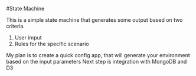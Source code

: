 #State Machine

This is a simple state machine that generates some output based on two criteria.
1) User imput
2) Rules for the specific scenario

My plan is to create a quick config app, that will generate your environment based on the input parameters
Next step is integration with MongoDB and D3
